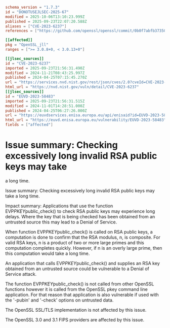 ```toml
schema_version = "1.7.3"
id = "DONOTUSEJLSEC-2025-67"
modified = 2025-10-06T13:10:23.999Z
published = 2025-09-23T22:07:20.588Z
aliases = ["CVE-2023-6237"]
references = ["https://github.com/openssl/openssl/commit/0b0f7abfb37350794a4b8960fafc292cd5d1b84d", "https://github.com/openssl/openssl/commit/18c02492138d1eb8b6548cb26e7b625fb2414a2a", "https://github.com/openssl/openssl/commit/a830f551557d3d66a84bbb18a5b889c640c36294", "https://www.openssl.org/news/secadv/20240115.txt", "http://www.openwall.com/lists/oss-security/2024/03/11/1", "https://github.com/openssl/openssl/commit/0b0f7abfb37350794a4b8960fafc292cd5d1b84d", "https://github.com/openssl/openssl/commit/18c02492138d1eb8b6548cb26e7b625fb2414a2a", "https://github.com/openssl/openssl/commit/a830f551557d3d66a84bbb18a5b889c640c36294", "https://security.netapp.com/advisory/ntap-20240531-0007/", "https://www.openssl.org/news/secadv/20240115.txt"]

[[affected]]
pkg = "OpenSSL_jll"
ranges = [">= 3.0.8+0, < 3.0.13+0"]

[[jlsec_sources]]
id = "CVE-2023-6237"
imported = 2025-09-23T21:56:31.490Z
modified = 2024-11-21T08:43:25.997Z
published = 2024-04-25T07:15:45.270Z
url = "https://services.nvd.nist.gov/rest/json/cves/2.0?cveId=CVE-2023-6237"
html_url = "https://nvd.nist.gov/vuln/detail/CVE-2023-6237"
[[jlsec_sources]]
id = "EUVD-2023-58483"
imported = 2025-09-23T21:56:31.515Z
modified = 2024-11-01T14:28:51.000Z
published = 2024-04-25T06:27:26.000Z
url = "https://euvdservices.enisa.europa.eu/api/enisaid?id=EUVD-2023-58483"
html_url = "https://euvd.enisa.europa.eu/vulnerability/EUVD-2023-58483"
fields = ["affected"]
```

# Issue summary: Checking excessively long invalid RSA public keys may take

a long time.

Issue summary: Checking excessively long invalid RSA public keys may take a long time.

Impact summary: Applications that use the function EVP*PKEY*public_check() to check RSA public keys may experience long delays. Where the key that is being checked has been obtained from an untrusted source this may lead to a Denial of Service.

When function EVP*PKEY*public_check() is called on RSA public keys, a computation is done to confirm that the RSA modulus, n, is composite. For valid RSA keys, n is a product of two or more large primes and this computation completes quickly. However, if n is an overly large prime, then this computation would take a long time.

An application that calls EVP*PKEY*public_check() and supplies an RSA key obtained from an untrusted source could be vulnerable to a Denial of Service attack.

The function EVP*PKEY*public_check() is not called from other OpenSSL functions however it is called from the OpenSSL pkey command line application. For that reason that application is also vulnerable if used with the '-pubin' and '-check' options on untrusted data.

The OpenSSL SSL/TLS implementation is not affected by this issue.

The OpenSSL 3.0 and 3.1 FIPS providers are affected by this issue.

